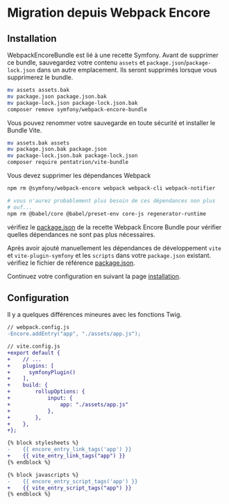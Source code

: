 # Migration depuis Webpack Encore

## Installation

WebpackEncoreBundle est lié à une recette Symfony. Avant de supprimer ce bundle, sauvegardez votre contenu `assets` et `package.json`/`package-lock.json` dans un autre emplacement. Ils seront supprimés lorsque vous supprimerez le bundle.


```bash
mv assets assets.bak
mv package.json package.json.bak
mv package-lock.json package-lock.json.bak
composer remove symfony/webpack-encore-bundle
```

Vous pouvez renommer votre sauvegarde en toute sécurité et installer le Bundle Vite.

```bash
mv assets.bak assets
mv package.json.bak package.json
mv package-lock.json.bak package-lock.json
composer require pentatrion/vite-bundle
```

Vous devez supprimer les dépendances Webpack
```bash
npm rm @symfony/webpack-encore webpack webpack-cli webpack-notifier

# vous n'aurez probablement plus besoin de ces dépendances non plus
# ouf...
npm rm @babel/core @babel/preset-env core-js regenerator-runtime
```
vérifiez le [package.json](https://github.com/symfony/recipes/blob/main/symfony/webpack-encore-bundle/2.0/package.json) de la recette Webpack Encore Bundle pour vérifier quelles dépendances ne sont pas plus nécessaires.

Après avoir ajouté manuellement les dépendances de développement `vite` et `vite-plugin-symfony` et les `scripts` dans votre `package.json` existant. vérifiez le fichier de référence [package.json](https://github.com/lhapaipai/vite-bundle/blob/main/install/package.json).

Continuez votre configuration en suivant la page [installation](/guide/installation.html#installation).


## Configuration

Il y a quelques différences mineures avec les fonctions Twig.

```diff
// webpack.config.js
-Encore.addEntry("app", "./assets/app.js");
```

```diff
// vite.config.js
+export default {
+    // ...
+    plugins: [
+      symfonyPlugin()
+    ],
+    build: {
+        rollupOptions: {
+            input: {
+                app: "./assets/app.js"
+            },
+        },
+    },
+};
```

```diff
{% block stylesheets %}
-    {{ encore_entry_link_tags('app') }}
+    {{ vite_entry_link_tags("app") }}
{% endblock %}

{% block javascripts %}
-    {{ encore_entry_script_tags('app') }}
+    {{ vite_entry_script_tags("app") }}
{% endblock %}
```


